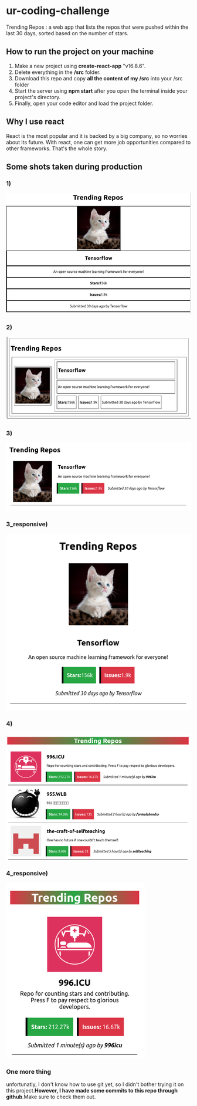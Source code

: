 # ur-coding-challenge
Trending Repos : a web app that lists the repos that were pushed within the last 30 days, sorted based on the number of stars.
<h2>How to run the project on your machine</h1>
<ol>
  <li>Make a new project using <strong>create-react-app</strong> "v16.8.6".</li>
  <li>Delete everything in the <strong>/src</strong> folder.</li>
  <li>Download this repo and copy <b>all the content of my /src</b> into your /src folder</li>
  <li>Start the server using <strong>npm start</strong> after you open the terminal inside your project's directory.</li>
  <li>Finally, open your code editor and load the project folder.</li>
  </ol>
<h2>Why I use react</h1>
<p>React is the most popular and it is backed by a big company, so no worries about its future. With react, one can get more job opportunities compared to other frameworks. That's the whole story.</p>
<h2>Some shots taken during production</h1>

### 1)

![alt text](https://raw.githubusercontent.com/issam1994/ur-coding-challenge/master/1.png)
### 2)

![alt text](https://raw.githubusercontent.com/issam1994/ur-coding-challenge/master/2.png)
### 3)

![alt text](https://raw.githubusercontent.com/issam1994/ur-coding-challenge/master/3.png)
### 3_responsive)

![alt text](https://raw.githubusercontent.com/issam1994/ur-coding-challenge/master/3_responsive.png)
### 4)

![alt text](https://raw.githubusercontent.com/issam1994/ur-coding-challenge/master/4.png)
### 4_responsive)

![alt text](https://raw.githubusercontent.com/issam1994/ur-coding-challenge/master/4_responsive.png)

### One more thing
unfortunatly, I don't know how to use git yet, so I didn't bother trying it on this project.**However, I have made some commits to this repo through github**.Make sure to check them out.
